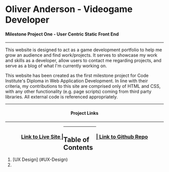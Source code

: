 Oliver Anderson - Videogame Developer
======

#### Milestone Project One - User Centric Static Front End

------

This website is designed to act as a game development portfolio to help me grow an audience and find work/projects. It serves to showcase my work and skills as a developer,  allow users to contact me regarding projects, and serve as a blog of what I'm currently working on.

This website has been created as the first milestone project for Code Institute's  Diploma in Web Application Development. In line with their criteria, my contributions to this site are comprised only of HTML and CSS, with any other functionality (e.g. page scripts) coming from third party libraries. All external code is referenced appropriately. 

------

<div style="width: 100%; text-align:center;"><h4>Project Links</h4></div>

------

<div style="float: left; text-align: right; display: inline-block; margin-left: 10%;"><a href="https://ollie-anderson.github.io/Milestone-Project-1/" target="_blank"><h3>
    Link to Live Site |
    </h3></a></div> <div style="float: right; text-align: left; display: inline-block; margin-right: 10%;"><a href="https://github.com/Ollie-Anderson/Milestone-Project-1" target="_blank"><h3>| Link to Github Repo</h3></a></div>


------

## Table of Contents

1. [UX Design] (#UX-Design)
2. 

